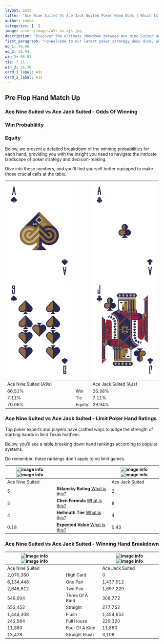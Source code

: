 ```yaml
---
layout: post
title:  "Ace Nine Suited Vs Ace Jack Suited Poker Hand Odds | Which Is The Better Hand In Poker? A Complete Guide"
author: reece
categories: [  ]
image: assets/images/a9s-vs-ajs.jpg
description: "Discover the ultimate showdown between Ace Nine Suited and Ace Jack Suited in poker! Uncover the odds, strategies, and scenarios where one hand triumphs over the other. Get ready to up your poker game with this thrilling analysis."
first_paragraph: "<p>Welcome to our latest poker strategy deep dive, where we're pitting two distinct hands against each other in a high-stakes showdown: Ace Nine Suited vs Ace Jack Suited.</p><p>In the dynamic world of poker, every decision counts, and knowing which hand holds the upper hand is key to your success at the table.</p><p>In this article, we'll dissect these two hands, explore the scenarios where one dominates the other, and equip you with the knowledge to make strategic choices that can tip the odds in your favor.</p><p>Get ready to unravel the intriguing dynamics of these poker hands and elevate your game to new heights.</p>"
eq_1: 70.06
eq_2: 29.94
win_1: 66.51
tie: 7.11
win_2: 26.38
card_1_label: A9s
card_2_label: AJs
---
```




[comment]: # (sp0)

## Pre Flop Hand Match Up

<div class="table hand-ratings" markdown="1"> 



### Ace Nine Suited vs Ace Jack Suited - Odds Of Winning


  
<div class="row graphs"> 
<div class="col-lg-6">
    <h3>Win Probablility</h3>
    <canvas id="WinChart"></canvas>
</div>
<div class="col-lg-6">
    <h3>Equity</h3>
    <canvas id="EquityChart"></canvas>
</div>
</div>

  Below, we present a detailed breakdown of the winning probabilities for each hand, providing you with the insight you need to navigate the intricate landscape of poker strategy and decision-making. 

Dive into these numbers, and you'll find yourself better equipped to make those crucial calls at the table.


    
| ![image info](assets/images/hand1/a.png) ![image info](assets/images/hand1/9.png) |  | ![image info](assets/images/hand2/a.png) ![image info](assets/images/hand2/j.png) |
| -------- | -------- | -------- |
| Ace Nine Suited (A9s) |  | Ace Jack Suited (AJs) |
| 66.51% | Win | 26.38% |
| 7.11% | Tie | 7.11% |
| 70.06% | Equity | 29.94% |




[comment]: # (sp1)



### Ace Nine Suited vs Ace Jack Suited - Limit Poker Hand Ratings

Top poker experts and players have crafted ways to judge the strength of starting hands in limit Texas hold'em. 

Below, you'll see a table breaking down hand rankings according to popular systems. 

Do remember, these rankings don't apply to no limit games.


    
| ![image info](https://www.riverpairs.com/assets/images/hand1/a.png) ![image info](https://www.riverpairs.com/assets/images/hand1/9.png) |  | ![image info](https://www.riverpairs.com/assets/images/hand2/a.png) ![image info](https://www.riverpairs.com/assets/images/hand2/j.png) |
| -------- | -------- | -------- |
| Ace Nine Suited |  | Ace Jack Suited |
| 5 | **Sklansky Rating** [What is this?](/sklansky-rating-explained) | 2 |
| 5 | **Chen Formula** [What is this?](/chen-formula-explained) | 8 |
| 4 | **Hellmuth Tier** [What is this?](/Hellmuth-tier-explained) | 4 |
| 0.18 | **Expected Value** [What is this?](/expected-value-explained) | 0.43 |




[comment]: # (sp2)



### Ace Nine Suited vs Ace Jack Suited - Winning Hand Breakdown


    
| ![image info](https://www.riverpairs.com/assets/images/hand1/a.png) ![image info](https://www.riverpairs.com/assets/images/hand1/9.png) |  | ![image info](https://www.riverpairs.com/assets/images/hand2/a.png) ![image info](https://www.riverpairs.com/assets/images/hand2/j.png) |
| -------- | -------- | -------- |
| Ace Nine Suited |  | Ace Jack Suited |
| 2,070,360 | High Card | 0 |
| 6,134,448 | One Pair | 1,437,912 |
| 2,646,612 | Two Pair | 1,697,220 |
| 548,004 | Three Of A Kind | 308,772 |
| 553,452 | Straight | 277,752 |
| 1,444,308 | Flush | 1,454,652 |
| 242,964 | Full House | 229,320 |
| 11,880 | Four Of A Kind | 11,880 |
| 13,428 | Straight Flush | 3,108 |




[comment]: # (sp3)



</div>

[comment]: # (sp4)



[comment]: # (sp5)

